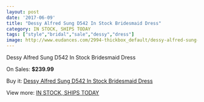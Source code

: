 ```yaml
---
layout: post
date: '2017-06-09'
title: "Dessy Alfred Sung D542 In Stock Bridesmaid Dress"
category: IN STOCK, SHIPS TODAY
tags: ["style","bridal","sale","dessy","dress"]
image: http://www.eudances.com/2994-thickbox_default/dessy-alfred-sung-d542-in-stock-bridesmaid-dress.jpg
---
```

Dessy Alfred Sung D542 In Stock Bridesmaid Dress

On Sales: **$239.99**
<a href="https://www.eudances.com/en/in-stock-ships-today/1039-dessy-alfred-sung-d542-in-stock-bridesmaid-dress.html"><amp-img layout="responsive" width="600" height="600" src="//www.eudances.com/2994-thickbox_default/dessy-alfred-sung-d542-in-stock-bridesmaid-dress.jpg" alt="Dessy Alfred Sung D542 In Stock Bridesmaid Dress 0" /></a>
<a href="https://www.eudances.com/en/in-stock-ships-today/1039-dessy-alfred-sung-d542-in-stock-bridesmaid-dress.html"><amp-img layout="responsive" width="600" height="600" src="//www.eudances.com/2999-thickbox_default/dessy-alfred-sung-d542-in-stock-bridesmaid-dress.jpg" alt="Dessy Alfred Sung D542 In Stock Bridesmaid Dress 1" /></a>
<a href="https://www.eudances.com/en/in-stock-ships-today/1039-dessy-alfred-sung-d542-in-stock-bridesmaid-dress.html"><amp-img layout="responsive" width="600" height="600" src="//www.eudances.com/2998-thickbox_default/dessy-alfred-sung-d542-in-stock-bridesmaid-dress.jpg" alt="Dessy Alfred Sung D542 In Stock Bridesmaid Dress 2" /></a>
<a href="https://www.eudances.com/en/in-stock-ships-today/1039-dessy-alfred-sung-d542-in-stock-bridesmaid-dress.html"><amp-img layout="responsive" width="600" height="600" src="//www.eudances.com/2997-thickbox_default/dessy-alfred-sung-d542-in-stock-bridesmaid-dress.jpg" alt="Dessy Alfred Sung D542 In Stock Bridesmaid Dress 3" /></a>
<a href="https://www.eudances.com/en/in-stock-ships-today/1039-dessy-alfred-sung-d542-in-stock-bridesmaid-dress.html"><amp-img layout="responsive" width="600" height="600" src="//www.eudances.com/2996-thickbox_default/dessy-alfred-sung-d542-in-stock-bridesmaid-dress.jpg" alt="Dessy Alfred Sung D542 In Stock Bridesmaid Dress 4" /></a>
<a href="https://www.eudances.com/en/in-stock-ships-today/1039-dessy-alfred-sung-d542-in-stock-bridesmaid-dress.html"><amp-img layout="responsive" width="600" height="600" src="//www.eudances.com/2995-thickbox_default/dessy-alfred-sung-d542-in-stock-bridesmaid-dress.jpg" alt="Dessy Alfred Sung D542 In Stock Bridesmaid Dress 5" /></a>

Buy it: [Dessy Alfred Sung D542 In Stock Bridesmaid Dress](https://www.eudances.com/en/in-stock-ships-today/1039-dessy-alfred-sung-d542-in-stock-bridesmaid-dress.html "Dessy Alfred Sung D542 In Stock Bridesmaid Dress")

View more: [IN STOCK, SHIPS TODAY](https://www.eudances.com/en/5-in-stock-ships-today "IN STOCK, SHIPS TODAY")